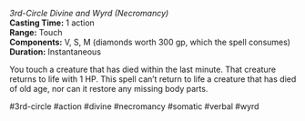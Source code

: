 *3rd-Circle Divine and Wyrd (Necromancy)*  
**Casting Time:** 1 action  
**Range:** Touch  
**Components:** V, S, M (diamonds worth 300 gp, which the spell consumes)  
**Duration:** Instantaneous

You touch a creature that has died within the last minute. That creature returns to life with 1 HP. This spell can’t return to life a creature that has died of old age, nor can it restore any missing body parts.

#3rd-circle #action #divine #necromancy #somatic #verbal #wyrd
